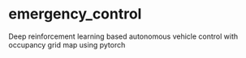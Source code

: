 # emergency_control
Deep reinforcement learning based autonomous vehicle control with occupancy grid map using pytorch
